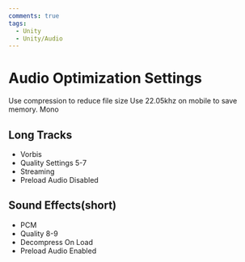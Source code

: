 ```yaml
---
comments: true
tags:
  - Unity
  - Unity/Audio
---
```

# Audio Optimization Settings

Use compression to reduce file size
Use 22.05khz on mobile to save memory.
Mono
## Long Tracks
- Vorbis
- Quality Settings 5-7
- Streaming
- Preload Audio Disabled

## Sound Effects(short)
- PCM
- Quality 8-9
- Decompress On Load
- Preload Audio Enabled